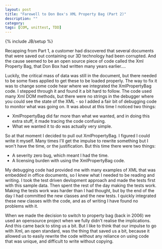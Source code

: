 ```yaml
---
layout: post
title: "Farewell to Don Box's XML Property Bag (Part 2)"
description: ""
category: 
tags: [COM, unittest, TDD]
---
```

{% include JB/setup %}

Recapping from Part 1, a customer had discovered that several documents that were saved out containing our 3D technology had been corrupted. And the cause seemed to be an open source piece of code called the Xml Property Bag, that Don Box had written many years earlier....

Luckily, the critical mass of data was still in the document, but there needed to be some fixes applied to get these to be loaded properly. The way to fix it was to change some code hear where we integrated the XmlPropertyBag code. I stepped through it and found it a bit hard to follow. The code used many Xml DOM methods, but there were no strings in the debugger where you could see the state of the XML - so I added a fair bit of debugging code to monitor what was going on. It was about at this time I noticed two things:

-  XmlPropertyBag did far more than what we wanted, and in doing this extra stuff, it made tracing the code confusing.
-  What we wanted it to do was actually very simple.

So at that moment I decided to pull out XmlPropertyBag. I figured I could write it myself. Many times I'll get the impulse to rewrite something but I won't have the time, or the justification. But this time there were two things:

-  A severity zero bug, which meant I had the time.
-  A licensing burden with using the XmlPropertyBag code.

My debugging code had provided me with many examples of XML that was embedded in office documents, so I knew what I needed to be reading and writing. I took the test driven devlopment approach and made the tests first with this sample data. Then spent the rest of the day making the tests work. Making the tests work was harder than I had thought, but by the end of the day I had committed the new classes and the new tests. I quickly integrated these new classes with the code, and as of writing I have found no problems with it.

When we made the decision to switch to property bag (back in 2006) we used an opensource project when we fully didn't realise the implications. And this came back to sting us a bit. But I like to think that our impulse to go with Xml, an open standard, was the thing that saved us a bit, because it allowed us to easily rewrite the code without any reliance on using code that was unique, and difficult to write without copying.